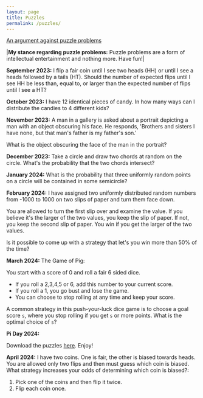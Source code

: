 ```yaml
---
layout: page
title: Puzzles
permalink: /puzzles/
---
```


[An argument against puzzle problems](https://www.stat.berkeley.edu/~aldous/Blog/puzzles_harmful.html)

|**My stance regarding puzzle problems:** Puzzle problems are a form of intellectual entertainment and nothing more.
Have fun!|

**September 2023:**
I flip a fair coin until I see two heads (HH) or until I see a heads followed by a tails (HT).
Should the number of expected flips until I see HH be less than, equal to, or larger than the expected 
number of flips until I see a HT?

**October 2023:**
I have 12 identical pieces of candy. In how many ways can I distribute the candies to 4 
different kids?

**November 2023:**
A man in a gallery is asked about a portrait depicting a man with an object obscuring his face.
He responds, 'Brothers and sisters I have none, but that man's father is my father's son.'

What is the object obscuring the face of the man in the portrait?

**December 2023:**
Take a circle and draw two chords at random on the circle. What's the probability that the two 
chords intersect?

**January 2024:**
What is the probability that three uniformly random points on a circle will be contained in some semicircle?

**February 2024:**
I have assigned two uniformly distributed random numbers from -1000 to 1000 on two slips of paper and turn them face down.

You are allowed to turn the first slip over and examine the value. If you believe it's the larger of the two values, you keep
the slip of paper. If not, you keep the second slip of paper. You win if you get the larger of the two values.

Is it possible to come up with a strategy that let's you win more than 50% of the time?

**March 2024:**
The Game of Pig:

You start with a score of 0 and roll a fair 6 sided dice. 

* If you roll a 2,3,4,5 or 6, add this number to your current score. 
* If you roll a 1, you go bust and lose the game.
* You can choose to stop rolling at any time and keep your score.

A common strategy in this push-your-luck dice game is to choose a goal score `s`, where you 
stop rolling if you get `s` or more points. What is the optimal choice of `s`?

**Pi Day 2024:**

Download the puzzles [here](../pi_day/2024.pdf). Enjoy!

**April 2024:**
I have two coins. One is fair, the other is biased towards heads. You are allowed only two flips and then must guess which coin is biased.
What strategy increases your odds of determining which coin is biased?:

1. Pick one of the coins and then flip it twice.
2. Flip each coin once.